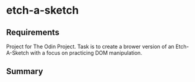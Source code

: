 # etch-a-sketch

## Requirements
Project for The Odin Project. Task is to create a brower version of an Etch-A-Sketch with a focus on practicing DOM manipulation.

## Summary
